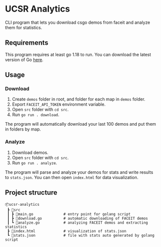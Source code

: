 # UCSR Analytics

CLI program that lets you download csgo demos from faceit and analyze them for statistics.

## Requirements

This program requires at least go 1.18 to run. You can download the latest version of Go [here](https://golang.org/).

## Usage

### Download

1. Create `demos` folder in root, and folder for each map in `demos` folder.
2. Export `FACEIT_API_TOKEN` environment variable.
3. Open `src` folder with `cd src`.
4. Run `go run . download`.

The program will automatically download your last 100 demos and put them in folders by map.

### Analyze

1. Download demos.
2. Open `src` folder with `cd src`.
3. Run `go run . analyze`.

The program will parse and analyze your demos for stats and write results to `stats.json`. You can then open `index.html` for data visualization.

## Project structure

```
📦ucsr-analytics
 ┣ 📂src
 ┃ ┣ 📜main.go              # entry point for golang script
 ┃ ┣ 📜download.go          # automatic downloading of FACEIT demos
 ┃ ┗ 📜analyze.go           # analyzing FACEIT demos and extracting statistics
 ┣ 📜index.html             # visualization of stats.json
 ┗ 📜stats.json             # file with stats auto generated by golang script
```

